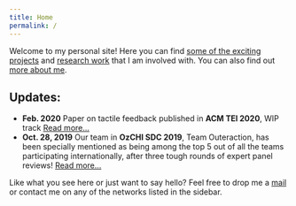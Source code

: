 ```yaml
---
title: Home
permalink: /
---
```


Welcome to my personal site! Here you can find [some of the exciting projects](/projects/) and [research work](/research/) that I am involved with. You can also find out [more about me](/about/).

## Updates:
* **Feb. 2020** Paper on tactile feedback published in **ACM TEI 2020**, WIP track [Read more...](/research/)
* **Oct. 28, 2019** Our team in **OzCHI SDC 2019**, Team Outeraction, has been specially mentioned as being among the top 5 out of all the teams participating internationally, after three tough rounds of expert panel reviews! [Read more...](/projects/ozchi-sdc/)

Like what you see here or just want to say hello? Feel free to drop me a [mail](mailto:ayaskant.panigrahi@gmail.com) or contact me on any of the networks listed in the sidebar. 
